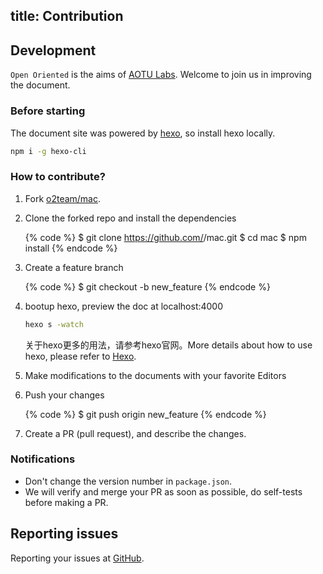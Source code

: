 title: Contribution
---

## Development

`Open Oriented` is the aims of [AOTU Labs](http://aotu.io). Welcome to join us in improving the document. 

### Before starting

The document site was powered by [hexo](https://hexo.io), so install hexo locally.

``` bash
npm i -g hexo-cli
```

### How to contribute?

1. Fork [o2team/mac].
2. Clone the forked repo and install the dependencies

    {% code %}
    $ git clone https://github.com/<username>/mac.git
    $ cd mac
    $ npm install
    {% endcode %}

3. Create a feature branch

    {% code %}
    $ git checkout -b new_feature
    {% endcode %}

4. bootup hexo, preview the doc at localhost:4000

    ``` bash
    hexo s -watch
    ```

    关于hexo更多的用法，请参考hexo官网。More details about how to use hexo, please refer to [Hexo](http://hexo.io).
   
5. Make modifications to the documents with your favorite Editors
6. Push your changes

    {% code %}
    $ git push origin new_feature
    {% endcode %}
    
7. Create a PR (pull request), and describe the changes.


### Notifications

- Don't change the version number in  `package.json`.
- We will verify and merge your PR as soon as possible, do self-tests before making a PR.


## Reporting issues 

Reporting your issues at [GitHub](https://github.com/o2team/mac/issues).

[o2team/mac]: https://github.com/o2team/mac
